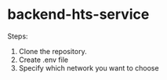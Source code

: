 # backend-hts-service
Steps:
1. Clone the repository.
2. Create .env file 
3. Specify which network you want to choose

